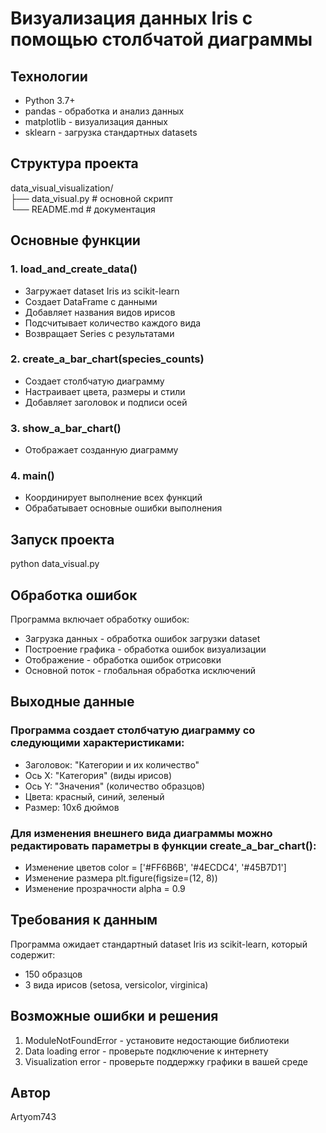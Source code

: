 # **Визуализация данных Iris с помощью столбчатой диаграммы**  
## Технологии  
* Python 3.7+  
* pandas - обработка и анализ данных  
* matplotlib - визуализация данных  
* sklearn - загрузка стандартных datasets
## Структура проекта
data_visual_visualization/  
├── data_visual.py  # основной скрипт  
└── README.md       # документация  
## Основные функции  
### 1. load_and_create_data()  
* Загружает dataset Iris из scikit-learn  
* Создает DataFrame с данными  
* Добавляет названия видов ирисов  
* Подсчитывает количество каждого вида  
* Возвращает Series с результатами  
### 2. create_a_bar_chart(species_counts)  
* Создает столбчатую диаграмму  
* Настраивает цвета, размеры и стили  
* Добавляет заголовок и подписи осей  
### 3. show_a_bar_chart()  
* Отображает созданную диаграмму  
### 4. main()  
* Координирует выполнение всех функций
* Обрабатывает основные ошибки выполнения  
## Запуск проекта  
python data_visual.py  
## Обработка ошибок  
Программа включает обработку ошибок:  
* Загрузка данных - обработка ошибок загрузки dataset  
* Построение графика - обработка ошибок визуализации  
* Отображение - обработка ошибок отрисовки  
* Основной поток - глобальная обработка исключений
## Выходные данные  
### Программа создает столбчатую диаграмму со следующими характеристиками:  
* Заголовок: "Категории и их количество"  
* Ось X: "Категория" (виды ирисов)  
* Ось Y: "Значения" (количество образцов)  
* Цвета: красный, синий, зеленый  
* Размер: 10x6 дюймов  
### Для изменения внешнего вида диаграммы можно редактировать параметры в функции create_a_bar_chart():  
* Изменение цветов color = ['#FF6B6B', '#4ECDC4', '#45B7D1']  
* Изменение размера plt.figure(figsize=(12, 8))  
* Изменение прозрачности alpha = 0.9  
## Требования к данным  
Программа ожидает стандартный dataset Iris из scikit-learn, который содержит:  
* 150 образцов  
* 3 вида ирисов (setosa, versicolor, virginica)  
## Возможные ошибки и решения  
1. ModuleNotFoundError - установите недостающие библиотеки  
2. Data loading error - проверьте подключение к интернету  
3. Visualization error - проверьте поддержку графики в вашей среде
## Автор  
Artyom743  



